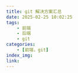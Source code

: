 ```yaml
---
title: git 解决方案汇总
date: 2025-02-25 10:02:25
tags:
    - 前端
    - 后端
    - git
categories:
    - [前端，git]
index_img:
link:
---
```

